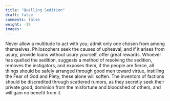```yaml
---
title: "Quelling Sedition"
draft: false
comments: false
weight: -39
images:
---
```


Never allow a multitude to act with you; admit only one chosen from among themselves.
Philosophers seek the causes of upheaval, and if it arises from usury, provide loans without usury yourself, offer great rewards. Whoever has quelled the sedition, suggests a method of resolving the sedition, removes the instigators, and exposes them, if the people are fierce, all things should be safely arranged through good men toward virtue, instilling the Fear of God and Piety, these alone will soften.
The inventors of factions should be discredited through scattered rumors, as they secretly seek their private good, dominion from the misfortune and bloodshed of others, and will gain no benefit from it.